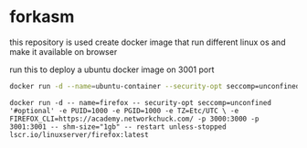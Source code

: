 # forkasm
this repository is used create docker image that run different linux os and make it available on browser 

run this to deploy a ubuntu docker image on 3001 port   
```bash
docker run -d --name=ubuntu-container --security-opt seccomp=unconfined -e PUID=1000 -e PGID=1000 -e TZ=Etc/UTC -e SUBFOLDER=/ -e TITLE="Ubuntu Container" -p 3011:3000 -p 3009:3001 --device /dev/dri:/dev/dri --shm-size="1gb" --restart unless-stopped ubuntu-custom
``` 
``` 
docker run -d -- name=firefox -- security-opt seccomp=unconfined '#optional' -e PUID=1000 -e PGID=1000 -e TZ=Etc/UTC \ -e FIREFOX_CLI=https://academy.networkchuck.com/ -p 3000:3000 -p 3001:3001 -- shm-size="1gb" -- restart unless-stopped lscr.io/linuxserver/firefox:latest
```